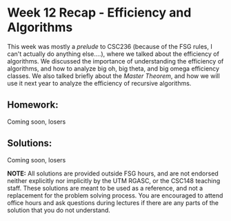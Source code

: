 # Week 12 Recap - Efficiency and Algorithms

This week was mostly a *prelude* to CSC236 (because of the FSG rules, I can't actually do anything else....), where we talked about the efficiency of algorithms. We discussed the importance of understanding the efficiency of algorithms, and how to analyze big oh, big theta, and big omega efficiency classes. We also talked briefly about the *Master Theorem*, and how we will use it next year to analyze the efficiency of recursive algorithms.

## Homework:
Coming soon, losers

## Solutions:
Coming soon, losers

**NOTE:** All solutions are provided outside FSG hours, and are not endorsed neither explicitly nor implicitly by the UTM RGASC, or the CSC148 teaching staff. These solutions are meant to be used as a reference, and not a replacement for the problem solving process. You are encouraged to attend office hours and ask questions during lectures if there are any parts of the solution that you do not understand.